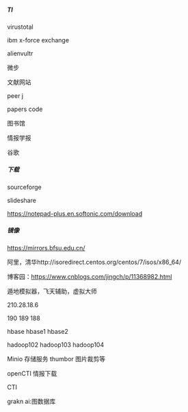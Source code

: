 ##### TI

virustotal

ibm x-force exchange

alienvultr

微步



文献网站

peer j

papers code

图书馆

情报学报

谷歌

##### 下载

sourceforge

slideshare

https://notepad-plus.en.softonic.com/download

##### 镜像

https://mirrors.bfsu.edu.cn/

阿里，清华http://isoredirect.centos.org/centos/7/isos/x86_64/

博客园：https://www.cnblogs.com/jingch/p/11368982.html

遁地模拟器，飞天辅助，虚拟大师

210.28.18.6

190   				189				188

hbase  			hbase1  	  hbase2

hadoop102    hadoop103  hadoop104

Minio 存储服务 thumbor 图片裁剪等

openCTI 情报下载

CTI 

grakn ai:图数据库